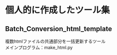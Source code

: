 <h1>個人的に作成したツール集</h1>
<h2>Batch_Conversion_html_template</h2>
<p>
  複数htmlファイルの共通部分を一括更新するツール<br>
  メインプログラム：make_html.py<br>
</p>
